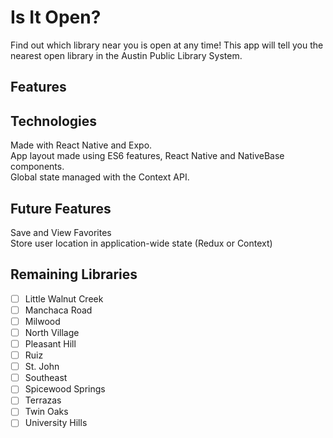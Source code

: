 # Is It Open?

Find out which library near you is open at any time! This app will tell you the nearest open library in the Austin Public Library System.

## Features

## Technologies

Made with React Native and Expo.  
App layout made using ES6 features, React Native and NativeBase components.  
Global state managed with the Context API.

## Future Features

Save and View Favorites  
Store user location in application-wide state (Redux or Context)

## Remaining Libraries

- [ ] Little Walnut Creek
- [ ] Manchaca Road
- [ ] Milwood
- [ ] North Village
- [ ] Pleasant Hill
- [ ] Ruiz
- [ ] St. John
- [ ] Southeast
- [ ] Spicewood Springs
- [ ] Terrazas
- [ ] Twin Oaks
- [ ] University Hills

